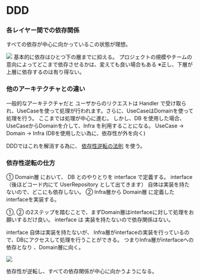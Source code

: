 # DDD
### 各レイヤー間での依存関係
すべての依存が中心に向かっているこの状態が理想。

![](https://yyh-gl.github.io/tech-blog/img/tech-blog/2019/06/go_web_api/dependency_direction2.png)
基本的に依存はひとつ下の層までに抑える。
プロジェクトの規模やチームの意向によってどこまで依存させるかは、変えても良い場合もある
※正し、下層が上層に依存するのは有り得ない。

### 他のアーキテクチャとの違い
一般的なアーキテクチャだと
ユーザからのリクエストは Handler で受け取られ、UseCaseを使って処理が行われます。さらに、UseCaseはDomainを使って処理を行う。
ここまでは処理が中心に進む。
しかし、DB を使用した場合、UseCaseからDomainを介して、Infra を利用することになる。
UseCase → Domain → Infra (DBを使用したい為に、依存性が外を向く)

DDDではこれを解消する為に、 [依存性逆転の法則](https://medium.com/eureka-engineering/go-dependency-inversion-principle-8ffaf7854a55)  を使う。

### 依存性逆転の仕方
① Domain層 において、 DB とのやりとりを interface で定義する。
interface （後ほどコード内にて UserRepository として出てきます） 自体は実装を持たないので、どこにも依存しない。
② Infra層から Domain層 に定義した interfaceを実装する。

①, ② の2ステップを踏むことで、まずDomain層はinterfaceに対して処理をお願いするだけ良い。 
interface は 実装を持たないので依存関係はない。

interface 自体は実装を持たないが、
Infra層がinterfaceの実装を行っているので、DBにアクセスして処理を行うことができる。
つまりInfra層がinterfaceへの依存となり 、Domain層に向く。

![](https://yyh-gl.github.io/tech-blog/img/tech-blog/2019/06/go_web_api/dependency_direction3.png)

依存性が逆転し、すべての依存関係が中心に向かうようになる。



